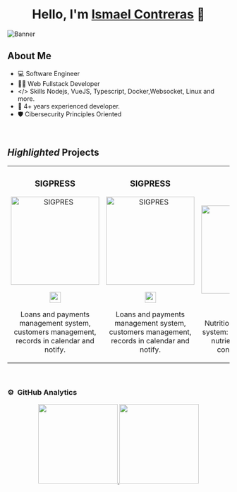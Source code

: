 <div align="center">
<h1 align="center">Hello, I'm <a href="https://aristi.dev">Ismael Contreras</a> 👋</h1>
</div>
<img src="https://res.cloudinary.com/atriontechsd/image/upload/v1720058058/Banner_Professional_xsjohy.jpg" alt="Banner">

## About Me
- 💻 Software Engineer 
- 👨‍💻 Web Fullstack Developer 
- </> Skills Nodejs, VueJS, Typescript, Docker,Websocket, Linux and more.
- 🚀 4+ years experienced developer.
- 🛡️ Cibersecurity Principles Oriented 
<br>

## *Highlighted* Projects
<table>
<tr>

  <td width="50%">
<h3 align="center">SIGPRESS</h3>
<div align="center">
<img src="https://ismaelcm.dev/images/portfolio1.jpeg" height="200" alt="SIGPRES">
<p>
<a href="https://github.com/ingIsmaelCM/SIGPRES" target="_blank">
<img src="https://cdn.worldvectorlogo.com/logos/github-icon-2.svg" width="25">
</a>
</p>
<p>Loans and payments management system, customers management, records in calendar and notify.</p>
</div>
                                                                                      
</td>
<td width="50%">
<h3 align="center">SIGPRESS</h3>
<div align="center">
<img src="https://ismaelcm.dev/images/portfolio1.jpeg" height="200" alt="SIGPRES">
<p>
<a href="https://github.com/ingIsmaelCM/SIGPRES" target="_blank">
<img src="https://cdn.worldvectorlogo.com/logos/github-icon-2.svg" width="25">
</a>
</p>
<p>Loans and payments management system, customers management, records in calendar and notify.</p>
</div>
                                                                                      
</td>

<td width="50%">
               <br>
<h3 align="center">JDoit</h3>
<div align="center">                                       
<img src="https://ismaelcm.dev/images/portfolio2.jpeg" height="200" alt="JDoit">
<p>
<a href="https://github.com/ingIsmaelCM/jdoit" target="_blank">
<img src="https://cdn.worldvectorlogo.com/logos/github-icon-2.svg" width="25">
</a>
</p>
</p>Nutritionist management system: plans, customers, nutrients, reminders, consultation, etc.</p>
</div>                                                             
</table>                                                                                 
</div>
<br>

### ⚙️ &nbsp;GitHub Analytics

<p align="center">
<a href="https://github.com/ingIsmaelCM">
  <img height="180em" src="https://github-readme-stats-eight-theta.vercel.app/api?username=ingIsmaelCM&show_icons=true&theme=algolia&include_all_commits=true&count_private=true"/>
  <img height="180em" src="https://github-readme-stats-eight-theta.vercel.app/api/top-langs/?username=ingIsmaelCM&layout=compact&langs_count=8&theme=algolia"/>
</a>
</p>
